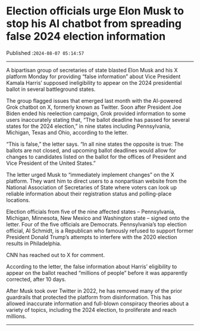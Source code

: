 # Election officials urge Elon Musk to stop his AI chatbot from spreading false 2024 election information

Published :`2024-08-07 05:14:57`

---

A bipartisan group of secretaries of state blasted Elon Musk and his X platform Monday for providing “false information” about Vice President Kamala Harris’ supposed ineligibility to appear on the 2024 presidential ballot in several battleground states.

The group flagged issues that emerged last month with the AI-powered Grok chatbot on X, formerly known as Twitter. Soon after President Joe Biden ended his reelection campaign, Grok provided information to some users inaccurately stating that, “The ballot deadline has passed for several states for the 2024 election,” in nine states including Pennsylvania, Michigan, Texas and Ohio, according to the letter.

“This is false,” the letter says. “In all nine states the opposite is true: The ballots are not closed, and upcoming ballot deadlines would allow for changes to candidates listed on the ballot for the offices of President and Vice President of the United States.”

The letter urged Musk to “immediately implement changes” on the X platform. They want him to direct users to a nonpartisan website from the National Association of Secretaries of State where voters can look up reliable information about their registration status and polling-place locations.

Election officials from five of the nine affected states – Pennsylvania, Michigan, Minnesota, New Mexico and Washington state – signed onto the letter. Four of the five officials are Democrats. Pennsylvania’s top election official, Al Schmidt, is a Republican who famously refused to support former President Donald Trump’s attempts to interfere with the 2020 election results in Philadelphia.

CNN has reached out to X for comment.

According to the letter, the false information about Harris’ eligibility to appear on the ballot reached “millions of people” before it was apparently corrected, after 10 days.

After Musk took over Twitter in 2022, he has removed many of the prior guardrails that protected the platform from disinformation. This has allowed inaccurate information and full-blown conspiracy theories about a variety of topics, including the 2024 election, to proliferate and reach millions.

---

